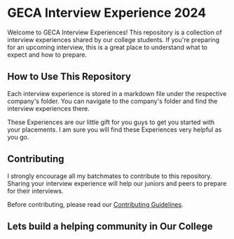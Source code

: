 # GECA Interview Experience 2024
 
   
Welcome to GECA Interview Experiences! This repository is a collection of interview experiences shared by our college students. If you're preparing for an upcoming interview, this is a great place to understand what to expect and how to prepare.  
   
## How to Use This Repository  
   
Each interview experience is stored in a markdown file under the respective company's folder. You can navigate to the company's folder and find the interview experiences there.  

These Experiences are our little gift for you guys to get you started with your placements. I am sure you will find these Experiences very helpful as you go.
   
## Contributing  
   
I strongly encourage all my batchmates to contribute to this repository. Sharing your interview experience will help our juniors and peers to prepare for their interviews.  
   
Before contributing, please read our [Contributing Guidelines](CONTRIBUTING.md).  
   
## Lets build a helping community in Our College
   

